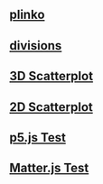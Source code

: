 ## [plinko](/html/plinko.html)

## [divisions](/html/division-tests.html)

## [3D Scatterplot](/html/3d-scatterplot.html)

## [2D Scatterplot](/html/2d-scatterplot.html)

## [p5.js Test](/html/create-random-dots.html)

## [Matter.js Test](/html/test-matterjs.html)
